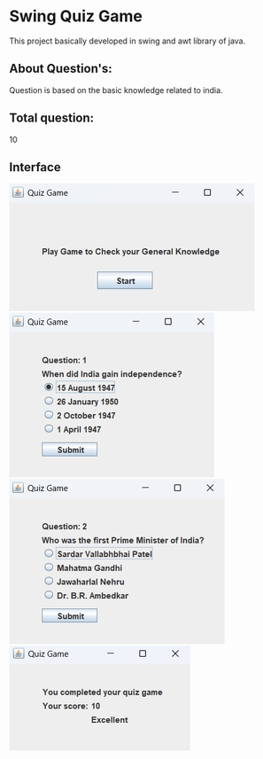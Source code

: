 # Swing Quiz Game
This project basically developed in swing and awt library of java.

## About Question's:
Question is based on the basic knowledge related to india.

## Total question:
10

## Interface
![Alt Text](FrontPage.jpg)<br>
![Alt Text](Question-1.jpg)<br>
![Alt Text](Question-2.jpg)<br>
![Alt Text](Result.jpg)
